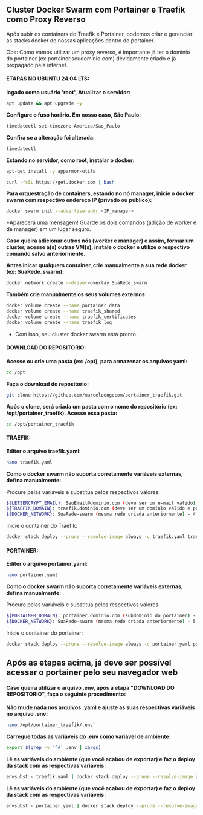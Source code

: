 ## Cluster Docker Swarm com Portainer e Traefik como Proxy Reverso

Após subir os containers do Traefik e Portainer, podemos criar e gerenciar as stacks docker de nossas aplicações dentro do portainer.

Obs: Como vamos utilizar um proxy reverso, é importante já ter o dominio do portainer (ex:portainer.seudominio.com) devidamente criado e já propagado pela internet.


#### ETAPAS NO UBUNTU 24.04 LTS:

**logado como usuário 'root', Atualizar o servidor:**
```bash
apt update && apt upgrade -y
```

**Configure o fuso horário. Em nosso caso, São Paulo:**
```bash
timedatectl set-timezone America/Sao_Paulo
```

**Confira se a alteração foi alterada:**
```bash
timedatectl
```

**Estando no servidor, como root, instalar o docker:**
```bash
apt-get install -y apparmor-utils
```
```bash
curl -fsSL https://get.docker.com | bash
```

**Para orquestração de containers, estando no nó manager, inicie o docker swarm com respectivo endereço IP (privado ou público):**
```bash
docker swarm init --advertise-addr <IP_manager>
```
*Aparecerá uma mensagem! Guarde os dois comandos (adição de worker e de manager) em um lugar seguro.

**Caso queira adicionar outros nós (worker e manager) e assim, formar um cluster, acesse a(s) outras VM(s), instale o docker e utilize o respectivo comando salvo anteriormente.**

**Antes inicar qualquers container, crie manualmente a sua rede docker (ex: SuaRede_swarm):**
```bash
docker network create --driver=overlay SuaRede_swarm
```

**Também crie manualmente os seus volumes externos:**
```bash
docker volume create --name portainer_data
docker volume create --name traefik_shared
docker volume create --name traefik_certificates
docker volume create --name traefik_log

```

* Com isso, seu cluster docker swarm está pronto.


#### DOWNLOAD DO REPOSITORIO:

**Acesse ou crie uma pasta (ex: /opt), para armazenar os arquivos yaml:**
```bash
cd /opt
```

**Faça o download do repositorio:**
```bash
git clone https://github.com/marceloengecom/portainer_traefik.git
```

**Após o clone, será criada um pasta com o nome do repositório (ex: /opt/portainer_traefik). Acesse essa pasta:**
```bash
cd /opt/portainer_traefik
```


#### TRAEFIK:

**Editer o arquivo traefik.yaml:**
```bash
nano traefik.yaml
```
**Como o docker swarm não suporta corretamente variáveis externas, defina manualmente:**

Procure pelas variáveis e substitua pelos respectivos valores:
```bash
${LETSENCRYPT_EMAIL}: SeuEmail@dominio.com (deve ser um e-mail válido) - 1 ocorrência no arquivo
${TRAEFIK_DOMAIN}: traefik.dominio.com (deve ser um domínio válido e publicado) - 1 ocorrência no arquivo
${DOCKER_NETWORK}: SuaRede-swarm (mesma rede criada anteriormente) - 4 ocorrências no arquivo
```

inicie o container do Traefik:
```bash
docker stack deploy --prune --resolve-image always -c traefik.yaml traefik
```


#### PORTAINER:

**Editer o arquivo portainer.yaml:**
```bash
nano portainer.yaml
```
**Como o docker swarm não suporta corretamente variáveis externas, defina manualmente:**

Procure pelas variáveis e substitua pelos respectivos valores:
```bash
${PORTAINER_DOMAIN}: portainer.dominio.com (subdominio do portainer) - 1 ocorrência no arquivo
${DOCKER_NETWORK}: SuaRede-swarm (mesma rede criada anteriormente) - 5 ocorrências no arquivo
```
Inicie o container do portainer:
```bash
docker stack deploy --prune --resolve-image always -c portainer.yaml portainer
```


## Após as etapas acima, já deve ser possível acessar o portainer pelo seu navegador web



#### Caso queira utilizar o arquivo .env, após a etapa "DOWNLOAD DO REPOSITORIO", faça o seguinte procedimento:

**Não mude nada nos arquivos .yaml e ajuste as suas respectivas variáveis no arquivo .env:**
```bash
nano /opt/portainer_traefik/.env`
```
**Carregue todas as variáveis do .env como variável de ambiente:**
```bash
export $(grep -v '^#' .env | xargs)
```

**Lê as variáveis do ambiente (que você acabou de exportar) e faz o deploy da stack com as respectivas variáveis:**
```bash
envsubst < traefik.yaml | docker stack deploy --prune --resolve-image always -c - traefik
```
**Lê as variáveis do ambiente (que você acabou de exportar) e faz o deploy da stack com as respectivas variáveis:**
```bash
envsubst < portainer.yaml | docker stack deploy --prune --resolve-image always -c - portainer
```
